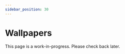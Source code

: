 ```yaml
---
sidebar_position: 30
---
```


# Wallpapers

This page is a work-in-progress. Please check back later.
